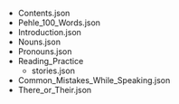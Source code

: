 - Contents.json
- Pehle_100_Words.json
- Introduction.json
- Nouns.json
- Pronouns.json
- Reading_Practice
  - stories.json
- Common_Mistakes_While_Speaking.json
- There_or_Their.json